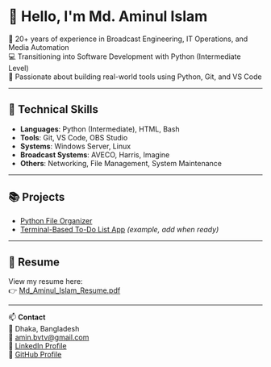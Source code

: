 # 👋 Hello, I'm Md. Aminul Islam

🎯 20+ years of experience in Broadcast Engineering, IT Operations, and Media Automation  
💻 Transitioning into Software Development with Python (Intermediate Level)  
🚀 Passionate about building real-world tools using Python, Git, and VS Code

---

## 🔧 Technical Skills
- **Languages**: Python (Intermediate), HTML, Bash
- **Tools**: Git, VS Code, OBS Studio
- **Systems**: Windows Server, Linux
- **Broadcast Systems**: AVECO, Harris, Imagine
- **Others**: Networking, File Management, System Maintenance

---

## 📚 Projects
- [Python File Organizer](https://github.com/MAIslam1974/python-file-organizer)  
- [Terminal-Based To-Do List App](https://github.com/MAIslam1974/todo-cli-app) *(example, add when ready)*

---

## 📜 Resume
View my resume here:  
👉 [Md_Aminul_Islam_Resume.pdf](https://github.com/MAIslam1974/md-aminul-resume/blob/main/Md_Aminul_Islam_Resume.pdf)

---

📫 **Contact**  
📍 Dhaka, Bangladesh  
📧 [amin.bvtv@gmail.com](mailto:amin.bvtv@gmail.com)  
🔗 [LinkedIn Profile](https://www.linkedin.com/in/md-aminul-islam-dev)  
🔗 [GitHub Profile](https://github.com/MAIslam1974)

